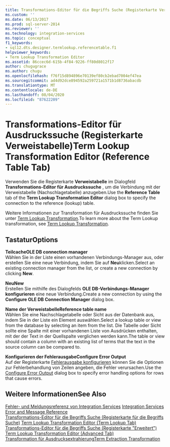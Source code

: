 ```yaml
---
title: Transformations-Editor für die Begriffs Suche (Registerkarte Verweis Tabelle) | Microsoft-Dokumentation
ms.custom: ''
ms.date: 06/13/2017
ms.prod: sql-server-2014
ms.reviewer: ''
ms.technology: integration-services
ms.topic: conceptual
f1_keywords:
- sql12.dts.designer.termlookup.referencetable.f1
helpviewer_keywords:
- Term Lookup Transformation Editor
ms.assetid: 86ccec6d-615b-4f84-9226-ff80d8012f17
author: chugugrace
ms.author: chugu
ms.openlocfilehash: f76f15d894896e70139ef80cb2ebad7004ef47ea
ms.sourcegitcommit: ad4d92dce894592a259721a1571b1d8736abacdb
ms.translationtype: MT
ms.contentlocale: de-DE
ms.lasthandoff: 08/04/2020
ms.locfileid: "87622209"
---
```

# <a name="term-lookup-transformation-editor-reference-table-tab"></a><span data-ttu-id="20fa7-102">Transformations-Editor für Ausdruckssuche (Registerkarte Verweistabelle)</span><span class="sxs-lookup"><span data-stu-id="20fa7-102">Term Lookup Transformation Editor (Reference Table Tab)</span></span>
  <span data-ttu-id="20fa7-103">Verwenden Sie die Registerkarte **Verweistabelle** im Dialogfeld **Transformations-Editor für Ausdruckssuche** , um die Verbindung mit der Verweistabelle (Nachschlagetabelle) anzugeben.</span><span class="sxs-lookup"><span data-stu-id="20fa7-103">Use the **Reference Table** tab of the **Term Lookup Transformation Editor** dialog box to specify the connection to the reference (lookup) table.</span></span>  
  
 <span data-ttu-id="20fa7-104">Weitere Informationen zur Transformation für Ausdruckssuche finden Sie unter [Term Lookup Transformation](data-flow/transformations/lookup-transformation.md).</span><span class="sxs-lookup"><span data-stu-id="20fa7-104">To learn more about the Term Lookup transformation, see [Term Lookup Transformation](data-flow/transformations/lookup-transformation.md).</span></span>  
  
## <a name="options"></a><span data-ttu-id="20fa7-105">Tastatur</span><span class="sxs-lookup"><span data-stu-id="20fa7-105">Options</span></span>  
 <span data-ttu-id="20fa7-106">**Teilcache**</span><span class="sxs-lookup"><span data-stu-id="20fa7-106">**OLE DB connection manager**</span></span>  
 <span data-ttu-id="20fa7-107">Wählen Sie in der Liste einen vorhandenen Verbindungs-Manager aus, oder erstellen Sie eine neue Verbindung, indem Sie auf **Neu**klicken.</span><span class="sxs-lookup"><span data-stu-id="20fa7-107">Select an existing connection manager from the list, or create a new connection by clicking **New**.</span></span>  
  
 <span data-ttu-id="20fa7-108">**Neu**</span><span class="sxs-lookup"><span data-stu-id="20fa7-108">**New**</span></span>  
 <span data-ttu-id="20fa7-109">Erstellen Sie mithilfe des Dialogfelds **OLE DB-Verbindungs-Manager konfigurieren** eine neue Verbindung.</span><span class="sxs-lookup"><span data-stu-id="20fa7-109">Create a new connection by using the **Configure OLE DB Connection Manager** dialog box.</span></span>  
  
 <span data-ttu-id="20fa7-110">**Name der Verweistabelle**</span><span class="sxs-lookup"><span data-stu-id="20fa7-110">**Reference table name**</span></span>  
 <span data-ttu-id="20fa7-111">Wählen Sie eine Nachschlagetabelle oder Sicht aus der Datenbank aus, indem Sie in der Liste ein Element auswählen.</span><span class="sxs-lookup"><span data-stu-id="20fa7-111">Select a lookup table or view from the database by selecting an item from the list.</span></span> <span data-ttu-id="20fa7-112">Die Tabelle oder Sicht sollte eine Spalte mit einer vorhandenen Liste von Ausdrücken enthalten, mit der der Text in der Quellspalte verglichen werden kann.</span><span class="sxs-lookup"><span data-stu-id="20fa7-112">The table or view should contain a column with an existing list of terms that the text in the source column can be compared to.</span></span>  
  
 <span data-ttu-id="20fa7-113">**Konfigurieren der Fehlerausgabe**</span><span class="sxs-lookup"><span data-stu-id="20fa7-113">**Configure Error Output**</span></span>  
 <span data-ttu-id="20fa7-114">Auf der Registerkarte [Fehlerausgabe konfigurieren](../../2014/integration-services/configure-error-output.md) können Sie die Optionen zur Fehlerbehandlung von Zeilen angeben, die Fehler verursachen.</span><span class="sxs-lookup"><span data-stu-id="20fa7-114">Use the [Configure Error Output](../../2014/integration-services/configure-error-output.md) dialog box to specify error handling options for rows that cause errors.</span></span>  
  
## <a name="see-also"></a><span data-ttu-id="20fa7-115">Weitere Informationen</span><span class="sxs-lookup"><span data-stu-id="20fa7-115">See Also</span></span>  
 <span data-ttu-id="20fa7-116">[Fehler- und Meldungsreferenz von Integration Services](../../2014/integration-services/integration-services-error-and-message-reference.md) </span><span class="sxs-lookup"><span data-stu-id="20fa7-116">[Integration Services Error and Message Reference](../../2014/integration-services/integration-services-error-and-message-reference.md) </span></span>  
 <span data-ttu-id="20fa7-117">[Transformations-Editor für die Begriffs Suche &#40;Registerkarte für die Begriffs Suche&#41;](../../2014/integration-services/term-lookup-transformation-editor-term-lookup-tab.md) </span><span class="sxs-lookup"><span data-stu-id="20fa7-117">[Term Lookup Transformation Editor &#40;Term Lookup Tab&#41;](../../2014/integration-services/term-lookup-transformation-editor-term-lookup-tab.md) </span></span>  
 <span data-ttu-id="20fa7-118">[Transformations-Editor für die Begriffs Suche &#40;Registerkarte "Erweitert"&#41;](../../2014/integration-services/term-lookup-transformation-editor-advanced-tab.md) </span><span class="sxs-lookup"><span data-stu-id="20fa7-118">[Term Lookup Transformation Editor &#40;Advanced Tab&#41;](../../2014/integration-services/term-lookup-transformation-editor-advanced-tab.md) </span></span>  
 [<span data-ttu-id="20fa7-119">Transformation für Ausdrucksextrahierung</span><span class="sxs-lookup"><span data-stu-id="20fa7-119">Term Extraction Transformation</span></span>](data-flow/transformations/term-extraction-transformation.md)  
  
  
